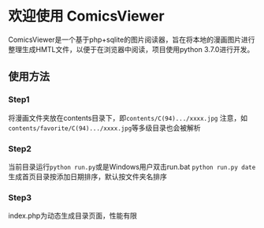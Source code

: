 # 欢迎使用 ComicsViewer
ComicsViewer是一个基于php+sqlite的图片阅读器，旨在将本地的漫画图片进行整理生成HMTL文件，以便于在浏览器中阅读，项目使用python 3.7.0进行开发。

## 使用方法
### Step1
将漫画文件夹放在contents目录下，即```contents/C(94).../xxxx.jpg```
注意，如```contents/favorite/C(94).../xxxx.jpg```等多级目录也会被解析

### Step2
当前目录运行```python run.py```或是Windows用户双击run.bat
```python run.py date``` 生成首页目录按添加日期排序，默认按文件夹名排序

### Step3
index.php为动态生成目录页面，性能有限
